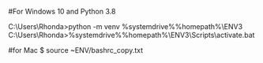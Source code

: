  #For Windows 10 and Python 3.8
 
   C:\Users\Rhonda>python -m venv %systemdrive%%homepath%\ENV3
   C:\Users\Rhonda>%systemdrive%%homepath%\ENV3\Scripts\activate.bat

#for Mac
$ source ~ENV/bashrc_copy.txt
